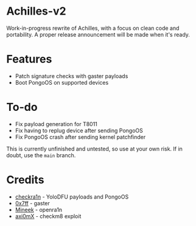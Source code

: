 # Achilles-v2

Work-in-progress rewrite of Achilles, with a focus on clean code and portability. A proper release announcement will be made when it's ready.

# Features
* Patch signature checks with gaster payloads
* Boot PongoOS on supported devices

# To-do
* Fix payload generation for T8011
* Fix having to replug device after sending PongoOS
* Fix PongoOS crash after sending kernel patchfinder

This is currently unfinished and untested, so use at your own risk. If in doubt, use the `main` branch.

# Credits
* [checkra1n](https://checkra.in) - YoloDFU payloads and PongoOS
* [0x7ff](https://github.com/0x7FF) - gaster
* [Mineek](https://github.com/Mineek) - openra1n
* [axi0mX](https://github.com/axi0mX) - checkm8 exploit
